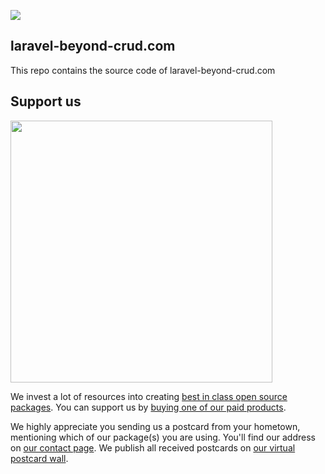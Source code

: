 
[<img src="https://github-ads.s3.eu-central-1.amazonaws.com/support-ukraine.svg?t=1" />](https://supportukrainenow.org)

## laravel-beyond-crud.com

This repo contains the source code of laravel-beyond-crud.com

## Support us

[<img src="https://github-ads.s3.eu-central-1.amazonaws.com/laravel-beyond-crudcom.jpg?t=1" width="419px" />](https://spatie.be/github-ad-click/laravel-beyond-crud.com)

We invest a lot of resources into creating [best in class open source packages](https://spatie.be/open-source). You can support us by [buying one of our paid products](https://spatie.be/open-source/support-us).

We highly appreciate you sending us a postcard from your hometown, mentioning which of our package(s) you are using. You'll find our address on [our contact page](https://spatie.be/about-us). We publish all received postcards on [our virtual postcard wall](https://spatie.be/open-source/postcards).
